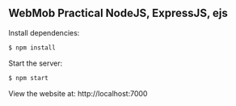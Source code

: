 ## WebMob Practical NodeJS, ExpressJS, ejs

  Install dependencies:

```bash
$ npm install
```

  Start the server:

```bash
$ npm start
```

  View the website at: http://localhost:7000
